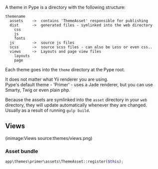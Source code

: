 <!--
Title: Theming
Description: How to theme your Pype
Keywords: pype, theme, theming
-->
A theme in Pype is a directory with the following structure:

    themename
      assets    ->  contains 'ThemeAsset' responsible for publishing
      dist      ->  generated files - symlinked into the web directory
        css
        js
        fonts
      js        ->  source js files
      scss      ->  source scss files - can also be Less or even css..
      views     ->  Layouts and page view files
        layouts
        page

Each theme goes into the `theme` directory at the Pype root.

It does not matter what Yii renderer you are using.  
Pype's default theme - 'Primer' - uses a Jade renderer, but you can use Smarty, Twig or even plain php.

Because the assets are symlinked into the `asset` directory in your `web` directory, they will update automatically whenever they are changed. Usually as a result of running `gulp build`.

## Views

(inimage:Views source:themes/views.png)

### Asset bundle

```php
app\themes\primer\assets\ThemeAsset::register($this);
```
